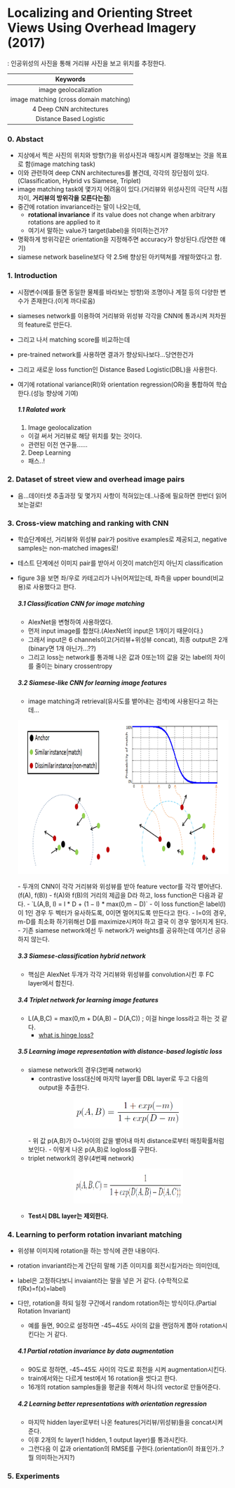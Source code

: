 # Localizing and Orienting Street Views Using Overhead Imagery (2017)
: 인공위성의 사진을 통해 거리뷰 사진을 보고 위치를 추정한다.

| Keywords |
|:----------:|
| image geolocalization |
| image matching (cross domain matching) |
| 4 Deep CNN architectures |
| Distance Based Logistic |


### 0. Abstact
- 지상에서 찍은 사진의 위치와 방향(?)을 위성사진과 매칭시켜 결정해보는 것을 목표로 함(image matching task)
- 이와 관련하여 deep CNN architectures를 볼건데, 각각의 장단점이 있다.(Classification, Hybrid vs Siamese, Triplet)
- image matching task에 몇가지 어려움이 있다.(거리뷰와 위성사진의 극단적 시점차이, **거리뷰의 방위각을 모른다는점**)
- 중간에 rotation invariance라는 말이 나오는데,
  - **rotational invariance** if its value does not change when arbitrary rotations are applied to it
  - 여기서 말하는 value가 target(label)을 의미하는건가?
- 명확하게 방위각같은 orientation을 지정해주면 accuracy가 향상된다.(당연한 얘기)
- siamese network baseline보다 약 2.5배 향상된 아키텍쳐를 개발하였다고 함.

### 1. Introduction
- 시점변수(예를 들면 동일한 물체를 바라보는 방향)와 조명이나 계절 등의 다양한 변수가 존재한다.(이게 까다로움)
- siameses network를 이용하여 거리뷰와 위성뷰 각각을 CNN에 통과시켜 저차원의 feature로 만든다.
- 그리고 나서 matching score를 비교하는데
- pre-trained network를 사용하면 결과가 향상되나보다...당연한건가
- 그리고 새로운 loss function인 Distance Based Logistic(DBL)을 사용한다.
- 여기에 rotational variance(RI)와 orientation regression(OR)을 통합하여 학습한다.(성능 향상에 기여)

  ##### 1.1 Ralated work
  1) Image geolocalization
  - 이걸 써서 거리뷰로 해당 위치를 찾는 것이다.
  - 관련된 이전 연구들......
  2) Deep Learning
  - 패스..!
  
### 2. Dataset of street view and overhead image pairs
- 음...데이터셋 추출과정 및 몇가지 사항이 적혀있는데..나중에 필요하면 한번더 읽어보는걸로!

### 3. Cross-view matching and ranking with CNN
- 학습단계에선, 거리뷰와 위성뷰 pair가 positive examples로 제공되고, negative samples는 non-matched images로!
- 테스트 단계에선 이미지 pair를 받아서 이것이 match인지 아닌지 classification
- figure 3을 보면 좌/우로 카테고리가 나뉘어져있는데, 좌측을 upper bound(비교용)로 사용했다고 한다.

  ##### 3.1 Classification CNN for image matching
  - AlexNet을 변형하여 사용하였다.
  - 먼저 input image를 합쳤다.(AlexNet의 input은 1개이기 때문이다.)
  - 그래서 input은 6 channels이고(거리뷰+위성뷰 concat), 최종 output은 2개(binary면 1개 아닌가...??)
  - 그리고 loss는 network를 통과해 나온 값과 0또는1의 값을 갖는 label의 차이를 줄이는 binary crossentropy
  
  ##### 3.2 Siamese-like CNN for learning image features
  - image matching과 retrieval(유사도를 뱉어내는 검색)에 사용된다고 하는데...
  <p align="center">
  <img src='https://github.com/Junhojuno/Image-Matching/blob/master/paper-review/img/DBL_figure.PNG?raw=true' height=350 width=550>
  </p>
  - 두개의 CNN이 각각 거리뷰와 위성뷰를 받아 feature vector를 각각 뱉어낸다.(f(A), f(B))
  - f(A)와 f(B)의 거리의 제곱을 D라 하고, loss function은 다음과 같다.
    - `L(A,B, l) = l * D + (1 − l) * max(0,m − D)`
  - 이 loss function은 label(l)이 1인 경우 두 벡터가 유사하도록, 0이면 멀어지도록 만든다고 한다.
  - l=0의 경우, m-D를 최소화 하기위해선 D를 maximize시켜야 하고 결국 이 경우 멀어지게 된다.
  - 기존 siamese network에선 두 network가 weights를 공유하는데 여기선 공유하지 않는다.
  
  ##### 3.3 Siamese-classification hybrid network
  - 핵심은 AlexNet 두개가 각각 거리뷰와 위성뷰를 convolution시킨 후 FC layer에서 합친다.
  
  ##### 3.4 Triplet network for learning image features
  - L(A,B,C) = max(0,m + D(A,B) − D(A,C)) ; 이걸 hinge loss라고 하는 것 같다.
    - [what is hinge loss?](https://ratsgo.github.io/machine%20learning/2017/10/12/terms/)
  
  ##### 3.5 Learning image representation with distance-based logistic loss
  - siamese network의 경우(3번째 network) 
    - contrastive loss대신에 마지막 layer를 DBL layer로 두고 다음의 output을 추출한다.
    <p align="center">
      <img src='https://github.com/Junhojuno/Image-Matching/blob/master/paper-review/img/DBL_output.PNG?raw=true' height=70 width=250>
    </p>
    - 위 값 p(A,B)가 0~1사이의 값을 뱉어내 마치 distance로부터 매칭확률처럼 보인다.
    - 이렇게 나온 p(A,B)로 logloss를 구한다.
  - triplet network의 경우(4번째 network)
    <p align="center">
      <img src='https://github.com/Junhojuno/Image-Matching/blob/master/paper-review/img/DBL_output_triplet.PNG?raw=true' height=80 width=250>
    </p>
  - **Test시 DBL layer는 제외한다.**

### 4. Learning to perform rotation invariant matching
- 위성뷰 이미지에 rotation을 하는 방식에 관한 내용이다.
- rotation invariant라는게 간단히 말해 기존 이미지를 회전시킬거라는 의미인데,
- label은 고정하다보니 invaiant라는 말을 넣은 거 같다. (수학적으로 f(Rx)=f(x)=label)
- 다만, rotation을 하되 일정 구간에서 random rotation하는 방식이다.(Partial Rotation Invariant)
  - 예를 들면, 90으로 설정하면 -45~45도 사이의 값을 랜덤하게 뽑아 rotation시킨다는 거 같다.
  
  ##### 4.1 Partial rotation invariance by data augmentation
  - 90도로 정하면, -45~45도 사이의 각도로 회전을 시켜 augmentation시킨다.
  - train에서와는 다르게 test에서 16 rotation을 썻다고 한다.
  - 16개의 rotation samples들을 평균을 취해서 하나의 vector로 만들어준다.
  
  ##### 4.2 Learning better representations with orientation regression
  - 마지막 hidden layer로부터 나온 features(거리뷰/위성뷰)들을 concat시켜준다.
  - 이후 2개의 fc layer(1 hidden, 1 output layer)를 통과시킨다.
  - 그런다음 이 값과 orientation의 RMSE를 구한다.(orientation이 좌표인가..? 뭘 의미하는거지?)
  
### 5. Experiments
  


